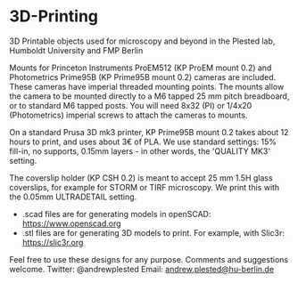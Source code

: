 # 3D-Printing
3D Printable objects used for microscopy and beyond in the Plested lab, Humboldt University and FMP Berlin

Mounts for Princeton Instruments ProEM512 (KP ProEM mount 0.2) and Photometrics Prime95B (KP Prime95B mount 0.2) cameras are included. These cameras have imperial threaded mounting points. The mounts allow the camera to be mounted directly to a M6 tapped 25 mm pitch breadboard, or to standard M6 tapped posts. You will need 8x32 (PI) or 1/4x20 (Photometrics) imperial screws to attach the cameras to mounts. 

On a standard Prusa 3D mk3 printer, KP Prime95B mount 0.2 takes about 12 hours to print, and uses about 3€ of PLA. We use standard settings: 15% fill-in, no supports, 0.15mm layers - in other words, the 'QUALITY MK3' setting. 

The coverslip holder (KP CSH 0.2) is meant to accept 25 mm 1.5H glass coverslips, for example for STORM or TIRF microscopy. We print this with the 0.05mm ULTRADETAIL setting. 

* .scad files are for generating models in openSCAD: https://www.openscad.org
* .stl files are for generating 3D models to print. For example, with Slic3r: https://slic3r.org

Feel free to use these designs for any purpose. Comments and suggestions welcome. 
Twitter: @andrewplested
Email: andrew.plested@hu-berlin.de
